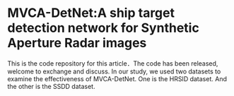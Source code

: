 # MVCA-DetNet:A ship target detection network for Synthetic Aperture Radar images
This is the code repository for this article．The code has been released, welcome to exchange and discuss.
In our study, we used two datasets to examine the effectiveness of MVCA-DetNet. One is the HRSID dataset. And the other is the SSDD dataset.
